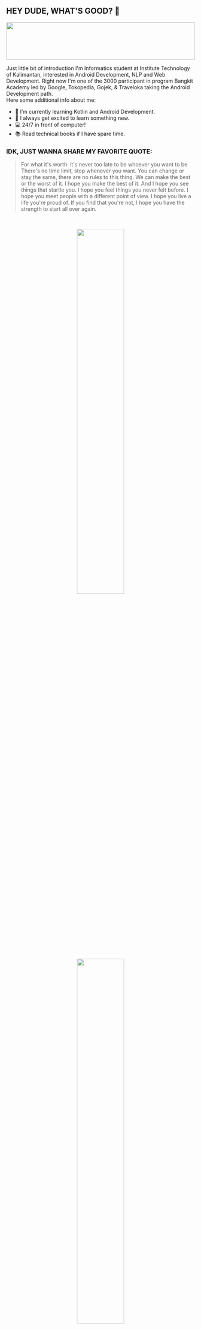 ## HEY DUDE, WHAT'S GOOD? 👋

<img src="https://encrypted-tbn0.gstatic.com/images?q=tbn:ANd9GcQSuwwWNB0mk5GM5DgzdXJdEa8Kcmf2_aYXUQ&usqp=CAU" width="100%" height="100px">


Just little bit of introduction I'm Informatics student at Institute Technology of Kalimantan, interested in Android Development, NLP and Web Development. Right now I'm one of the 3000 participant in program Bangkit Academy led by Google, Tokopedia, Gojek, & Traveloka taking the Android Development path.
<br>Here some additional info about me:
- 🌱 I’m currently learning Kotlin and Android Development.
- 💬 I always get excited to learn something new.
- :computer: 24/7 in front of computer!
- :books: Read technical books if I have spare time.

### IDK, JUST WANNA SHARE MY FAVORITE QUOTE:
> For what it's worth: it's never too late
> to be whoever you want to be
> There's no time limit, stop whenever you want.
> You can change or stay the same, there are no rules to this thing.
> We can make the best or the worst of it. 
> I hope you make the best of it. And I hope you see things that startle you.
> I hope you feel things you never felt before. I hope you meet people with a different point of view.
> I hope you live a life you're proud of.
> If you find that you're not, I hope you have the strength to start all over again.

<br>
<p align="center">
  <img src="https://github-readme-stats.vercel.app/api?username=MohFahmi27&show_icons=true&theme=highcontrast" width="50%">
  <br>
  <img src="https://github-readme-stats.vercel.app/api/top-langs/?username=MohFahmi27&layout=compact&theme=highcontrast" width="50%">
</p>
